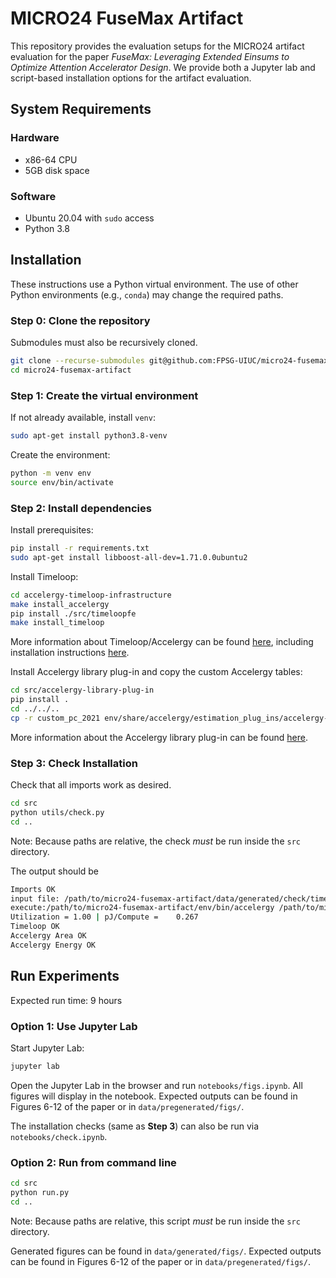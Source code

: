 # MICRO24 FuseMax Artifact

This repository provides the evaluation setups for the MICRO24 artifact
evaluation for the paper *FuseMax: Leveraging Extended Einsums to Optimize
Attention Accelerator Design*. We provide both a Jupyter lab and script-based
installation options for the artifact evaluation.

## System Requirements

### Hardware

- x86-64 CPU
- 5GB disk space

### Software

- Ubuntu 20.04 with `sudo` access
- Python 3.8

## Installation

These instructions use a Python virtual environment. The use of other Python
environments (e.g., `conda`) may change the required paths.

### Step 0: Clone the repository

Submodules must also be recursively cloned.

```bash
git clone --recurse-submodules git@github.com:FPSG-UIUC/micro24-fusemax-artifact.git
cd micro24-fusemax-artifact
```

### Step 1: Create the virtual environment

If not already available, install `venv`:
```bash
sudo apt-get install python3.8-venv
```

Create the environment:

```bash
python -m venv env
source env/bin/activate
```

### Step 2: Install dependencies

Install prerequisites:

```bash
pip install -r requirements.txt
sudo apt-get install libboost-all-dev=1.71.0.0ubuntu2
```

Install Timeloop:
```bash
cd accelergy-timeloop-infrastructure
make install_accelergy
pip install ./src/timeloopfe
make install_timeloop
```

More information about Timeloop/Accelergy can be found
[here](https://github.com/Accelergy-Project/accelergy-timeloop-infrastructure/),
including installation instructions
[here](https://timeloop.csail.mit.edu/v4/installation).

Install Accelergy library plug-in and copy the custom Accelergy tables:
```bash
cd src/accelergy-library-plug-in
pip install .
cd ../../..
cp -r custom_pc_2021 env/share/accelergy/estimation_plug_ins/accelergy-library-plugin/library
```

More information about the Accelergy library plug-in can be found [here](https://github.com/Accelergy-Project/accelergy-library-plug-in).

### Step 3: Check Installation

Check that all imports work as desired.

```bash
cd src
python utils/check.py
cd ..
```

Note: Because paths are relative, the check *must* be run inside the `src` directory.

The output should be
```bash
Imports OK
input file: /path/to/micro24-fusemax-artifact/data/generated/check/timeloop/parsed-processed-input.yaml
execute:/path/to/micro24-fusemax-artifact/env/bin/accelergy /path/to/micro24-fusemax-artifact/data/generated/check/timeloop/parsed-processed-input.yaml --oprefix timeloop-model. -o ./ > timeloop-model.accelergy.log 2>&1
Utilization = 1.00 | pJ/Compute =    0.267
Timeloop OK
Accelergy Area OK
Accelergy Energy OK
```

## Run Experiments

Expected run time: 9 hours

### Option 1: Use Jupyter Lab

Start Jupyter Lab:
```bash
jupyter lab
```

Open the Jupyter Lab in the browser and run `notebooks/figs.ipynb`. All figures
will display in the notebook. Expected outputs can be found in Figures 6-12 of
the paper or in `data/pregenerated/figs/`.

The installation checks (same as **Step 3**) can also be run via
`notebooks/check.ipynb`.

### Option 2: Run from command line

```bash
cd src
python run.py
cd ..
```

Note: Because paths are relative, this script *must* be run inside the `src` directory.

Generated figures can be found in `data/generated/figs/`.  Expected outputs can
be found in Figures 6-12 of the paper or in `data/pregenerated/figs/`.

